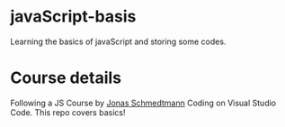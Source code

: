 # javaScript-basis
Learning the basics of javaScript and storing some codes.
# Course details
Following a JS Course by [Jonas Schmedtmann](https://github.com/jonasschmedtmann)
Coding on Visual Studio Code.
This repo covers basics!
